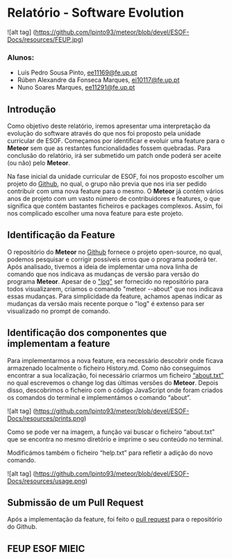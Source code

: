 # Relatório - Software Evolution

![alt tag] (https://github.com/lpinto93/meteor/blob/devel/ESOF-Docs/resources/FEUP.jpg)

### Alunos:
* Luís Pedro Sousa Pinto, ee11169@fe.up.pt
* Rúben Alexandre da Fonseca Marques, ei10117@fe.up.pt 
* Nuno Soares Marques, ee11291@fe.up.pt

## Introdução

Como objetivo deste relatório, iremos apresentar uma interpretação da evolução do software através do que nos foi proposto pela unidade curricular de ESOF. Começamos por identificar e evoluir uma feature para o **Meteor** sem que as restantes funcionalidades fossem quebradas. Para conclusão do relatório, irá ser submetido um patch onde poderá ser aceite (ou não) pelo **Meteor**.

Na fase inicial da unidade curricular de ESOF, foi nos proposto escolher um projeto do [Github](https://github.com/), no qual, o grupo não previa que nos iria ser pedido contribuir com uma nova feature para o mesmo. O **Meteor** já contém vários anos de projeto com um vasto número de contribuidores e features, o que significa que contém bastantes ficheiros e packages complexos. Assim, foi nos complicado escolher uma nova feature para este projeto.

## Identificação da Feature

O repositório do **Meteor** no [Github](https://github.com/meteor/meteor) fornece o projeto open-source, no qual, podemos pesquisar e corrigir possíveis erros que o programa poderá ter. Após analisado, tivemos a ideia de implementar uma nova linha de comando que nos indicava as mudanças de versão para versão do programa **Meteor**. Apesar de o ["log"](https://github.com/meteor/meteor/blob/devel/History.md) ser fornecido no repositório para todos visualizarem, criamos o comando "meteor --about" que nos indicava essas mudanças. Para simplicidade da feature, achamos apenas indicar as mudanças da versão mais recente porque o "log" é extenso para ser visualizado no prompt de comando. 

## Identificação dos componentes que implementam a feature

Para implementarmos a nova feature, era necessário descobrir onde ficava armazenado localmente o ficheiro History.md. Como não conseguimos encontrar a sua localização, foi necessário criarmos um ficheiro [“about.txt”](https://github.com/lpinto93/meteor/blob/devel/tools/cli/about.txt) no qual escrevemos o change log das últimas versões do **Meteor**. Depois disso, descobrimos o ficheiro com o código JavaScript onde foram criados os comandos do terminal e implementámos o comando “about”.

![alt tag] (https://github.com/lpinto93/meteor/blob/devel/ESOF-Docs/resources/prints.png)

Como se pode ver na imagem, a função vai buscar o ficheiro “about.txt” que se encontra no mesmo diretório e imprime o seu conteúdo no terminal. 

Modificámos também o ficheiro “help.txt” para refletir a adição do novo comando.

![alt tag] (https://github.com/lpinto93/meteor/blob/devel/ESOF-Docs/resources/usage.png)

## Submissão de um Pull Request

Após a implementação da feature, foi feito o [pull request](https://github.com/meteor/meteor/pull/5793) para o repositório do Github.

## FEUP ESOF MIEIC

